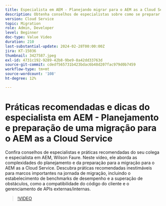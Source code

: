```yaml
---
title: Especialista em AEM - Planejando migrar para o AEM as a Cloud Service
description: Obtenha conselhos de especialistas sobre como se preparar e planejar a migração para o AEM as a Cloud Service do campeão do AEM, Wilson Faure.
version: Cloud Service
topic: Migration
role: Admin, Developer
level: Beginner
doc-type: Value Video
duration: 210
last-substantial-update: 2024-02-28T00:00:00Z
jira: KT-15036
thumbnail: 3427587.jpeg
exl-id: 4731c192-9289-42b8-9be9-8a42dd33763d
source-git-commit: cdedf565731b423bdac6b48d207fac979d0b7459
workflow-type: tm+mt
source-wordcount: '108'
ht-degree: 12%

---
```


# Práticas recomendadas e dicas do especialista em AEM - Planejamento e preparação de uma migração para o AEM as a Cloud Service

Confira conselhos de especialistas e práticas recomendadas do seu colega e especialista em AEM, Wilson Faure. Neste vídeo, ele aborda as complexidades do planejamento e da preparação para a migração para o AEM as a Cloud Service. Descubra práticas recomendadas inestimáveis para marcos importantes na jornada de migração, incluindo o estabelecimento de benchmarks de desempenho e a superação de obstáculos, como a compatibilidade do código do cliente e o gerenciamento de APIs externas/internas.

>[!VIDEO](https://video.tv.adobe.com/v/3427587/?learn=on)
